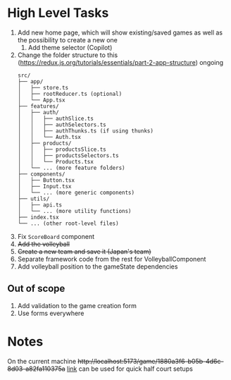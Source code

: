 # High Level Tasks

1. Add new home page, which will show existing/saved games as well as the possibility to create a new one
    1. Add theme selector (Copilot)
2. Change the folder structure to this (https://redux.js.org/tutorials/essentials/part-2-app-structure) ongoing
   ```
   src/
   ├── app/
   │   ├── store.ts
   │   ├── rootReducer.ts (optional)
   │   └── App.tsx
   ├── features/
   │   ├── auth/
   │   │   ├── authSlice.ts
   │   │   ├── authSelectors.ts
   │   │   ├── authThunks.ts (if using thunks)
   │   │   └── Auth.tsx
   │   ├── products/
   │   │   ├── productsSlice.ts
   │   │   ├── productsSelectors.ts
   │   │   └── Products.tsx
   │   └── ... (more feature folders)
   ├── components/
   │   ├── Button.tsx
   │   ├── Input.tsx
   │   └── ... (more generic components)
   ├── utils/
   │   ├── api.ts
   │   └── ... (more utility functions)
   ├── index.tsx
   └── ... (other root-level files)
   ```
3. Fix `ScoreBoard` component
4. ~~Add the volleyball~~
5. ~~Create a new team and save it (Japan's team)~~
6. Separate framework code from the rest for VolleyballComponent
7. Add volleyball position to the gameState dependencies

## Out of scope

1. Add validation to the game creation form
2. Use forms everywhere

# Notes

On the current machine ~~http://localhost:5173/game/1880a3f6-b05b-4d6c-8d03-a82fa110375a~~ [link](http://localhost:5173/game/8bdcd54e-e542-44be-8463-f8afeefeef60) can be used for quick half court setups

